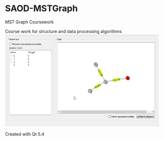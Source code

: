 # SAOD-MSTGraph
MST Graph Coursework

Course work for structure and data processing algorithms
![Demo gif](https://github.com/PsychoSanchez/SAOD-MSTGraph/raw/master/img/demo.gif)

Created with Qt 5.4